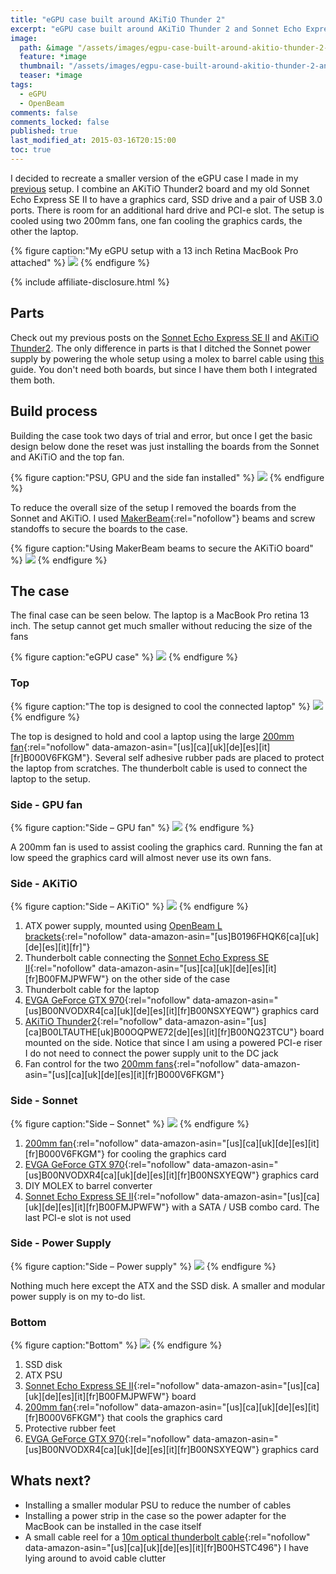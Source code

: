 ```yaml
---
title: "eGPU case built around AKiTiO Thunder 2"
excerpt: "eGPU case built around AKiTiO Thunder 2 and Sonnet Echo Express SE II. Custom open air case for optimal cooling of both graphics card and attached laptop"
image:
  path: &image "/assets/images/egpu-case-built-around-akitio-thunder-2-and-sonnet-echo-express-se-ii-feature.jpg"
  feature: *image
  thumbnail: "/assets/images/egpu-case-built-around-akitio-thunder-2-and-sonnet-echo-express-se-ii-feature-th.jpg"
  teaser: *image
tags:
  - eGPU
  - OpenBeam
comments: false
comments_locked: false
published: true
last_modified_at: 2015-03-16T20:15:00
toc: true
---
```

I decided to recreate a smaller version of the eGPU case I made in my [previous](/projects/thunderbolt-2-egpu-built-around-sonnet-echo-express-se-ii-and-pe4l/) setup. I combine an AKiTiO Thunder2 board and my old Sonnet Echo Express SE II to have a graphics card, SSD drive and a pair of USB 3.0 ports. There is room for an additional hard drive and PCI-e slot. The setup is cooled using two 200mm fans, one fan cooling the graphics cards, the other the laptop.

{% figure caption:"My eGPU setup with a 13 inch Retina MacBook Pro attached" %}
![](/assets/images/egpu-case-built-around-akitio-thunder-2-and-sonnet-echo-express-se-ii-setup-laptop.jpg)
{% endfigure %}

{% include affiliate-disclosure.html %}

## Parts
Check out my previous posts on the [Sonnet Echo Express SE II](/projects/thunderbolt-2-egpu-built-around-sonnet-echo-express-se-ii-and-pe4l/) and [AKiTiO Thunder2](/projects/thunderbolt-2-egpu-setup-using-akitio-thunder2/). The only difference in parts is that I ditched the Sonnet power supply by powering the whole setup using a molex to barrel cable using [this](https://www.techinferno.com/index.php?/forums/topic/6543-guide-making-a-molex-to-barrel-adapter/) guide. You don't need both boards, but since I have them both I integrated them both.

## Build process
Building the case took two days of trial and error, but once I get the basic design below done the reset was just installing the boards from the Sonnet and AKiTiO and the top fan.

{% figure caption:"PSU, GPU and the side fan installed" %}
![](/assets/images/egpu-case-built-around-akitio-thunder-2-and-sonnet-echo-express-se-ii-case_in_progress.jpg)
{% endfigure %}

To reduce the overall size of the setup I removed the boards from the Sonnet and AKiTiO. I used [MakerBeam](https://www.amazon.com/s/ref=nb_sb_noss_2?url=search-alias%3Daps&field-keywords=MakerBeam){:rel="nofollow"} beams and screw standoffs to secure the boards to the case.

{% figure caption:"Using MakerBeam beams to secure the AKiTiO board" %}
![](/assets/images/egpu-case-built-around-akitio-thunder-2-and-sonnet-echo-express-se-ii-AKiTiO_PCB.jpg)
{% endfigure %}

## The case
The final case can be seen below. The laptop is a MacBook Pro retina 13 inch. The setup cannot get much smaller without reducing the size of the fans

{% figure caption:"eGPU case" %}
![](/assets/images/egpu-case-built-around-akitio-thunder-2-and-sonnet-echo-express-se-ii-setup.jpg)
{% endfigure %}

### Top
{% figure caption:"The top is designed to cool the connected laptop" %}
![](/assets/images/egpu-case-built-around-akitio-thunder-2-and-sonnet-echo-express-se-ii-top.jpg)
{% endfigure %}

The top is designed to hold and cool a laptop using the large [200mm fan](https://www.amazon.com/dp/B000V6FKGM/){:rel="nofollow" data-amazon-asin="[us][ca][uk][de][es][it][fr]B000V6FKGM"}. Several self adhesive rubber pads are placed to protect the laptop from scratches. The thunderbolt cable is used to connect the laptop to the setup.

### Side - GPU fan
{% figure caption:"Side – GPU fan" %}
![](/assets/images/egpu-case-built-around-akitio-thunder-2-and-sonnet-echo-express-se-ii-side-fan.jpg)
{% endfigure %}

A 200mm fan is used to assist cooling the graphics card. Running the fan at low speed the graphics card will almost never use its own fans.

### Side - AKiTiO
{% figure caption:"Side – AKiTiO" %}
![](/assets/images/egpu-case-built-around-akitio-thunder-2-and-sonnet-echo-express-se-ii-side-akitio.jpg)
{% endfigure %}

1. ATX power supply, mounted using [OpenBeam L brackets](https://www.amazon.com/dp/B0196FHQK6/){:rel="nofollow" data-amazon-asin="[us]B0196FHQK6[ca][uk][de][es][it][fr]"}
2. Thunderbolt cable connecting the [Sonnet Echo Express SE II](https://www.amazon.com/dp/B00FMJPWFW/){:rel="nofollow" data-amazon-asin="[us][ca][uk][de][es][it][fr]B00FMJPWFW"} on the other side of the case
3. Thunderbolt cable for the laptop
4. [EVGA GeForce GTX 970](https://www.amazon.com/dp/B00NVODXR4/){:rel="nofollow" data-amazon-asin="[us]B00NVODXR4[ca][uk][de][es][it][fr]B00NSXYEQW"} graphics card
5. [AKiTiO Thunder2](https://www.amazon.com/dp/B00LTAUTHE/){:rel="nofollow" data-amazon-asin="[us][ca]B00LTAUTHE[uk]B00OQPWE72[de][es][it][fr]B00NQ23TCU"} board mounted on the side. Notice that since I am using a powered PCI-e riser I do not need to connect the power supply unit to the DC jack
6. Fan control for the two [200mm fans](https://www.amazon.com/dp/B000V6FKGM/){:rel="nofollow" data-amazon-asin="[us][ca][uk][de][es][it][fr]B000V6FKGM"}

### Side - Sonnet
{% figure caption:"Side – Sonnet" %}
![](/assets/images/egpu-case-built-around-akitio-thunder-2-and-sonnet-echo-express-se-ii-side_sonnet.jpg)
{% endfigure %}

1. [200mm fan](https://www.amazon.com/dp/B000V6FKGM/){:rel="nofollow" data-amazon-asin="[us][ca][uk][de][es][it][fr]B000V6FKGM"} for cooling the graphics card
2. [EVGA GeForce GTX 970](https://www.amazon.com/dp/B00NVODXR4/){:rel="nofollow" data-amazon-asin="[us]B00NVODXR4[ca][uk][de][es][it][fr]B00NSXYEQW"} graphics card
3. DIY MOLEX to barrel converter
4. [Sonnet Echo Express SE II](https://www.amazon.com/dp/B00FMJPWFW/){:rel="nofollow" data-amazon-asin="[us][ca][uk][de][es][it][fr]B00FMJPWFW"} with a SATA / USB combo card. The last PCI-e slot is not used

### Side - Power Supply
{% figure caption:"Side – Power supply" %}
![](/assets/images/egpu-case-built-around-akitio-thunder-2-and-sonnet-echo-express-se-ii-side_ATX.jpg)
{% endfigure %}

Nothing much here except the ATX and the SSD disk. A smaller and modular power supply is on my to-do list.

### Bottom
{% figure caption:"Bottom" %}
![](/assets/images/egpu-case-built-around-akitio-thunder-2-and-sonnet-echo-express-se-ii-bottom.jpg)
{% endfigure %}

1. SSD disk
2. ATX PSU
3. [Sonnet Echo Express SE II](https://www.amazon.com/dp/B00FMJPWFW/){:rel="nofollow" data-amazon-asin="[us][ca][uk][de][es][it][fr]B00FMJPWFW"} board
4. [200mm fan](https://www.amazon.com/dp/B000V6FKGM/){:rel="nofollow" data-amazon-asin="[us][ca][uk][de][es][it][fr]B000V6FKGM"} that cools the graphics card
5. Protective rubber feet
6. [EVGA GeForce GTX 970](https://www.amazon.com/dp/B00NVODXR4/){:rel="nofollow" data-amazon-asin="[us]B00NVODXR4[ca][uk][de][es][it][fr]B00NSXYEQW"} graphics card

## Whats next?

* Installing a smaller modular PSU to reduce the number of cables
* Installing a power strip in the case so the power adapter for the MacBook can be installed in the case itself
* A small cable reel for a [10m optical thunderbolt cable](https://www.amazon.com/dp/B00HSTC496/){:rel="nofollow" data-amazon-asin="[us][ca][uk][de][es][it][fr]B00HSTC496"} I have lying around to avoid cable clutter
